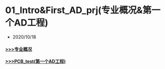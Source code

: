 # 01_Intro&First_AD_prj(专业概况&第一个AD工程)
- 2020/10/18
#### [>>>专业概况](专业概况)
#### [>>>PCB_test(第一个AD工程)](PCB_test)